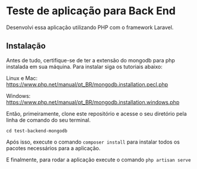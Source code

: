 <h1>Teste de aplicação para Back End</h1>

<p>
    Desenvolvi essa aplicação utilizando PHP com o framework Laravel.
</p>

<h2>Instalação</h2>

<p>Antes de tudo, certifique-se de ter a extensão do mongodb para php instalada em sua máquina.
Para instalar siga os tutoriais abaixo:</p>
Linux e Mac: <a href="https://www.php.net/manual/pt_BR/mongodb.installation.pecl.php">https://www.php.net/manual/pt_BR/mongodb.installation.pecl.php</a>

Windows: <a href="https://www.php.net/manual/pt_BR/mongodb.installation.windows.php">https://www.php.net/manual/pt_BR/mongodb.installation.windows.php</a>


<p>Então, primeiramente, clone este repositório e acesse o seu diretório pela linha de comando do seu terminal.</p>

```
cd test-backend-mongodb
```
Após isso, execute o comando ``` composer install ``` para instalar todos os pacotes necessários para a aplicação.

E finalmente, para rodar a aplicação execute o comando ```php artisan serve```


